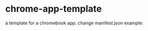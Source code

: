 # chrome-app-template
a template for a chromebook app. change manifest.json
example: <a href="dayoshiguy.github.io/chrome-app-template">
